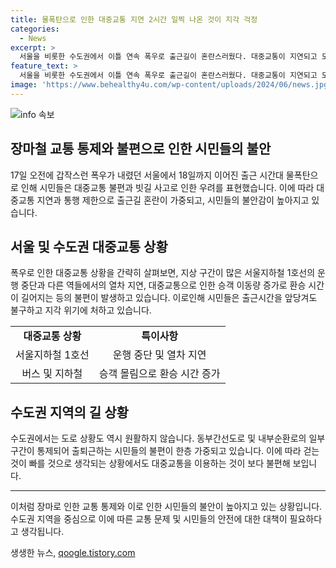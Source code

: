 ```yaml
---
title: 물폭탄으로 인한 대중교통 지연 2시간 일찍 나온 것이 지각 걱정
categories:
  - News
excerpt: >
  서울을 비롯한 수도권에서 이틀 연속 폭우로 출근길이 혼란스러웠다. 대중교통이 지연되고 도로 통제로 시민들은 출근에 어려움을 겪었으며, 주변지역에서도 교통사고 우려가 있었다. 대중교통을 이용하는 시민들은 예보된 비 소식에도 불구하고 일찍 출발했지만, 지연에 시달려 예정 시간보다 늦어졌다. 또한, 지하철 운행 중단과 차량 통행 제한으로 사람들은 우산에 젖고 미끄러운 계단 등으로 인한 안전 우려도 겪었다. 전국적으로는 수도권뿐만 아니라 충남 등에 호우 경보가 발령되어 안전대책본부가 가동되기도 했다.
feature_text: >
  서울을 비롯한 수도권에서 이틀 연속 폭우로 출근길이 혼란스러웠다. 대중교통이 지연되고 도로 통제로 시민들은 출근에 어려움을 겪었으며, 주변지역에서도 교통사고 우려가 있었다. 대중교통을 이용하는 시민들은 예보된 비 소식에도 불구하고 일찍 출발했지만, 지연에 시달려 예정 시간보다 늦어졌다. 또한, 지하철 운행 중단과 차량 통행 제한으로 사람들은 우산에 젖고 미끄러운 계단 등으로 인한 안전 우려도 겪었다. 전국적으로는 수도권뿐만 아니라 충남 등에 호우 경보가 발령되어 안전대책본부가 가동되기도 했다.
image: 'https://www.behealthy4u.com/wp-content/uploads/2024/06/news.jpg'
---
```


<p><img src="https://www.behealthy4u.com/wp-content/uploads/2024/06/news.jpg" alt="info 속보" /></p>

<h2 data-ke-size="size26">장마철 교통 통제와 불편으로 인한 시민들의 불안</h2>

<p data-ke-size="size16">17일 오전에 갑작스런 폭우가 내렸던 서울에서 18일까지 이어진 출근 시간대 물폭탄으로 인해 시민들은 대중교통 불편과 빗길 사고로 인한 우려를 표현했습니다. 이에 따라 대중교통 지연과 통행 제한으로 출근길 혼란이 가중되고, 시민들의 불안감이 높아지고 있습니다.</p>

<h2 data-ke-size="size26">서울 및 수도권 대중교통 상황</h2>

<p data-ke-size="size16">폭우로 인한 대중교통 상황을 간략히 살펴보면, 지상 구간이 많은 서울지하철 1호선의 운행 중단과 다른 역들에서의 열차 지연, 대중교통으로 인한 승객 이동량 증가로 환승 시간이 길어지는 등의 불편이 발생하고 있습니다. 이로인해 시민들은 출근시간을 앞당겨도 불구하고 지각 위기에 처하고 있습니다.</p>

<table>
   <tr>
      <td style="text-align: center; height: 17px;"><b>대중교통 상황</b></td>
      <td style="text-align: center; height: 17px;"><b>특이사항</b></td>
   </tr>
   <tr>
      <td style="text-align: center; height: 17px;">서울지하철 1호선</td>
      <td style="text-align: center; height: 17px;">운행 중단 및 열차 지연</td>
   </tr>
   <tr>
      <td style="text-align: center; height: 17px;">버스 및 지하철</td>
      <td style="text-align: center; height: 17px;">승객 몰림으로 환승 시간 증가</td>
   </tr>
</table>

<h2 data-ke-size="size26">수도권 지역의 길 상황</h2>

<p data-ke-size="size16">수도권에서는 도로 상황도 역시 원활하지 않습니다. 동부간선도로 및 내부순환로의 일부 구간이 통제되어 출퇴근하는 시민들의 불편이 한층 가중되고 있습니다. 이에 따라 걷는 것이 빠를 것으로 생각되는 상황에서도 대중교통을 이용하는 것이 보다 불편해 보입니다.</p>

<hr>

<p data-ke-size="size16">이처럼 장마로 인한 교통 통제와 이로 인한 시민들의 불안이 높아지고 있는 상황입니다. 수도권 지역을 중심으로 이에 따른 교통 문제 및 시민들의 안전에 대한 대책이 필요하다고 생각됩니다.</p>
생생한 뉴스, <a href="https://qoogle.tistory.com" rel="dofollow">qoogle.tistory.com</a>



